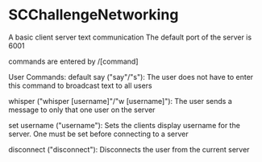 # SCChallengeNetworking
A basic client server text communication
The default port of the server is 6001

commands are entered by /[command]

User Commands:
  default say ("say"/"s"):
    The user does not have to enter this command to broadcast text to all users

  whisper ("whisper [username]"/"w [username]"):
    The user sends a message to only that one user on the server
    
  set username ("username"):
    Sets the clients display username for the server. One must be set before connecting to a server
    
  disconnect ("disconnect"):
    Disconnects the user from the current server
  
